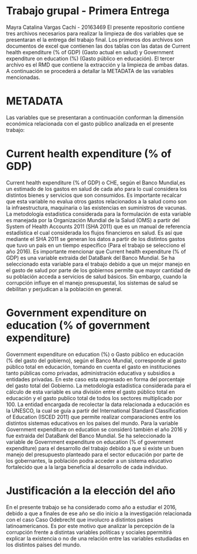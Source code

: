 # Trabajo grupal - Primera Entrega
Mayra Catalina Vargas Cachi - 20163469
El presente repositorio contiene tres archivos necesarios para realizar la limpieza de dos variables que se presentaran el la entrega del trabajo final. Los primeros dos archivos son documentos de excel que contienen las dos tablas con las datas de Current health expenditure (% of GDP) (Gasto actual en salud) y Government expenditure on education (%) (Gasto público en educación). El tercer archivo es el RMD que contiene la extracción y la limpieza de ambas datas. A continuación se procederá a detallar la METADATA de las variables mencionadas.

# METADATA
Las variables que se presentaran a continuación conforman la dimensión económica relacionada con el gasto público analizada en el presente trabajo:

# Current health expenditure (% of GDP)
Current health expenditure (% of GDP) o CHE, según el Banco Mundial,es un estimado de los gastos en salud de cada año para lo cual considera los distintos bienes y servicios que son consumidos. Es importante recalcar que esta variable no evalua otros gastos relacionados a la salud como son la infraestructura, maquinaria o las existencias en suministros de vacunas. La metodología estadistica considerada para la formulación de esta variable es manejada por la Organización Mundial de la Salud (OMS) a partir del System of Health Accounts 2011 (SHA 2011) que es un manual de referencia estadística el cual considerada los flujos financieros en salud. Es así que mediante el SHA 2011 se generan los datos a partir de los distintos gastos que tuvo un país en un tiempo específico (Para el trabajo se selecciono el año 2016). Es importante mencionar que  Current health expenditure (% of GDP) es una variable extraida del DataBank del Banco Mundial.
Se ha seleccionado esta variable para el trabajo debido a que un mejor manejo en el gasto de salud por parte de los gobiernos permite que mayor cantidad de su población acceda a servicios de salud básicos. Sin embargo, cuando la corrupción influye en el manejo presupuestal, los sistemas de salud se debilitan y perjudican a la población en general.

# Government expenditure on education (% of government expenditure)
Government expenditure on education (%) o Gasto público en educación (% del gasto del gobierno), según el Banco Mundial, corresponde al gasto público total en educación, tomando en cuenta el gasto en instituciones tanto públicas como privadas, administración educativa y subsidios a entidades privadas. En este caso esta expresado en forma del porcentaje del gasto total del Gobierno. La metodología estadistica considerada para el cálculo de esta variable es una división entre el gasto público total en educación y el gasto publico total de todos los sectores multiplicado por 100. La entidad encargada de recolectar la data relacionada a educación es la UNESCO, la cual se guía a partir del  International Standard Classification of Education (ISCED 2011) que permite realizar comparaciones entre los distintos sistemas educativos en los países del mundo. Para la variable Government expenditure on education se consideró también el año 2016 y fue extraida del DataBank del Banco Mundial.
Se ha seleccionado la variable de Government expenditure on education (% of government expenditure) para el desarrollo del trabajo debido a que si existe un buen manejo del presupuesto planteado para el sector educación por parte de los gobernantes, la población podra acceder a un sistema educativo fortalecido que a la larga beneficia al desarrollo de cada individuo.

# Justificación a la elección del año
En el presente trabajo se ha considerado como año a estudiar el 2016, debido a que a finales de ese año se dio inicio a la investigación relacionada con el caso Caso Odebrecht que involucro a distintos países latinoamericanos. Es por este motivo que analizar la percepción de la corrupción frente a distintas variables políticas y sociales ppermitirá explicar la existencia o no de una relación entre las variables estudiadas en los distintos países del mundo.


